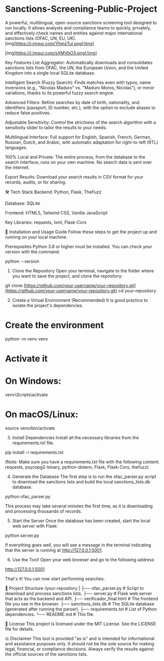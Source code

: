 # Sanctions-Screening-Public-Project
A powerful, multilingual, open-source sanctions screening tool designed to run locally. It allows analysts and compliance teams to quickly, privately, and effectively check names and entities against major international sanctions lists (OFAC, UN, EU, UK). 
[img]https://i.imgur.com/YhmzTuI.png[/img]

[img]https://i.imgur.com/sXMVbO3.png[/img]

Key Features
List Aggregator: Automatically downloads and consolidates sanctions lists from OFAC, the UN, the European Union, and the United Kingdom into a single local SQLite database.

Intelligent Search (Fuzzy Search): Finds matches even with typos, name inversions (e.g., "Nicolas Maduro" vs. "Maduro Moros, Nicolas"), or minor variations, thanks to its powerful fuzzy search engine.

Advanced Filters: Refine searches by date of birth, nationality, and identifiers (passport, ID number, etc.), with the option to exclude aliases to reduce false positives.

Adjustable Sensitivity: Control the strictness of the search algorithm with a sensitivity slider to tailor the results to your needs.

Multilingual Interface: Full support for English, Spanish, French, German, Russian, Dutch, and Arabic, with automatic adaptation for right-to-left (RTL) languages.

100% Local and Private: The entire process, from the database to the search interface, runs on your own machine. No search data is sent over the internet.

Export Results: Download your search results in CSV format for your records, audits, or for sharing.

🛠️ Tech Stack
Backend: Python, Flask, TheFuzz

Database: SQLite

Frontend: HTML5, Tailwind CSS, Vanilla JavaScript

Key Libraries: requests, lxml, Flask-Cors

🚀 Installation and Usage Guide
Follow these steps to get the project up and running on your local machine.

Prerequisites
Python 3.8 or higher must be installed. You can check your version with the command:

python --version

1. Clone the Repository
Open your terminal, navigate to the folder where you want to save the project, and clone the repository:

git clone [https://github.com/your-username/your-repository.git](https://github.com/your-username/your-repository.git)
cd your-repository

2. Create a Virtual Environment (Recommended)
It is good practice to isolate the project's dependencies.

# Create the environment
python -m venv venv

# Activate it
# On Windows:
venv\Scripts\activate
# On macOS/Linux:
source venv/bin/activate

3. Install Dependencies
Install all the necessary libraries from the requirements.txt file.

pip install -r requirements.txt

(Note: Make sure you have a requirements.txt file with the following content: requests, psycopg2-binary, python-dotenv, Flask, Flask-Cors, thefuzz)

4. Generate the Database
The first step is to run the ofac_parser.py script to download the sanctions lists and build the local sanctions_lists.db database.

python ofac_parser.py

This process may take several minutes the first time, as it is downloading and processing thousands of records.

5. Start the Server
Once the database has been created, start the local web server with Flask:

python server.py

If everything goes well, you will see a message in the terminal indicating that the server is running at http://127.0.0.1:5001.

6. Use the Tool!
Open your web browser and go to the following address:

http://127.0.0.1:5001

That's it! You can now start performing searches.

📂 Project Structure
/your-repository
|
├── ofac_parser.py          # Script to download and process sanctions lists.
├── server.py               # Flask web server that acts as the backend and API.
├── verificador_final.html  # The frontend file you see in the browser.
├── sanctions_lists.db      # The SQLite database (generated after running the parser).
├── requirements.txt        # List of Python dependencies.
└── README.md               # This file.

📄 License
This project is licensed under the MIT License. See the LICENSE file for details.

⚖️ Disclaimer
This tool is provided "as is" and is intended for informational and assistance purposes only. It should not be the sole source for making legal, financial, or compliance decisions. Always verify the results against the official sources of the sanctions lists.
